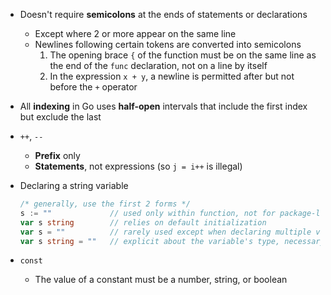 - Doesn't require **semicolons** at the ends of statements or declarations
    - Except where 2 or more appear on the same line
    - Newlines following certain tokens are converted into semicolons
        1. The opening brace `{` of the function must be on the same line as the end of the `func` declaration, not on a line by itself
        2. In the expression `x + y`, a newline is permitted after but not before the `+` operator
- All **indexing** in Go uses **half-open** intervals that include the first index but exclude the last
- `++`, `--`
    - **Prefix** only
    - **Statements**, not expressions (so `j = i++` is illegal)
- Declaring a string variable

    ```go
    /* generally, use the first 2 forms */
    s := ""             // used only within function, not for package-level variables
    var s string        // relies on default initialization
    var s = ""          // rarely used except when declaring multiple variables
    var s string = ""   // explicit about the variable's type, necessary when it is not the same as that of the initial value
    ```

- `const`
    - The value of a constant must be a number, string, or boolean